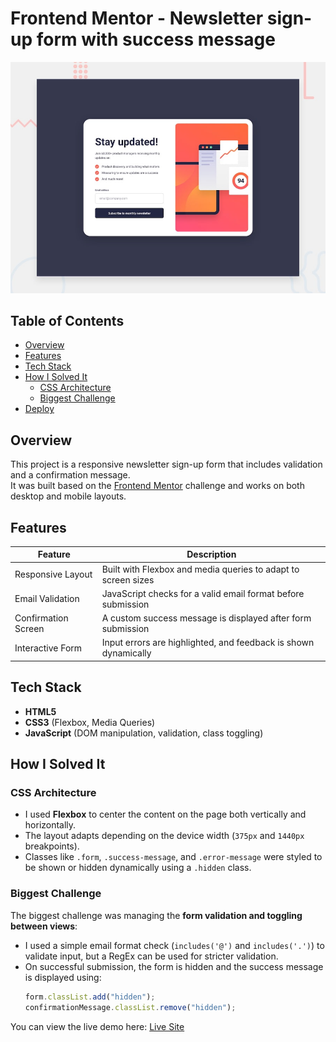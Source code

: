 # Frontend Mentor - Newsletter sign-up form with success message

![Design preview for the Newsletter sign-up form with success message coding challenge](./preview.jpg)

## Table of Contents

- [Overview](#overview)
- [Features](#features)
- [Tech Stack](#tech-stack)
- [How I Solved It](#how-i-solved-it)
  - [CSS Architecture](#css-architecture)
  - [Biggest Challenge](#biggest-challenge)
- [Deploy](#deploy)

## Overview

This project is a responsive newsletter sign-up form that includes validation and a confirmation message.  
It was built based on the [Frontend Mentor](https://www.frontendmentor.io) challenge and works on both desktop and mobile layouts.

## Features

| Feature             | Description                                                     |
| ------------------- | --------------------------------------------------------------- |
| Responsive Layout   | Built with Flexbox and media queries to adapt to screen sizes   |
| Email Validation    | JavaScript checks for a valid email format before submission    |
| Confirmation Screen | A custom success message is displayed after form submission     |
| Interactive Form    | Input errors are highlighted, and feedback is shown dynamically |

## Tech Stack

- **HTML5**
- **CSS3** (Flexbox, Media Queries)
- **JavaScript** (DOM manipulation, validation, class toggling)

## How I Solved It

### CSS Architecture

- I used **Flexbox** to center the content on the page both vertically and horizontally.
- The layout adapts depending on the device width (`375px` and `1440px` breakpoints).
- Classes like `.form`, `.success-message`, and `.error-message` were styled to be shown or hidden dynamically using a `.hidden` class.

### Biggest Challenge

The biggest challenge was managing the **form validation and toggling between views**:

- I used a simple email format check (`includes('@')` and `includes('.')`) to validate input, but a RegEx can be used for stricter validation.
- On successful submission, the form is hidden and the success message is displayed using:
  ```js
  form.classList.add("hidden");
  confirmationMessage.classList.remove("hidden");
  ```

You can view the live demo here: [Live Site](https://newsletter-sign-up-form-success.netlify.app/)
